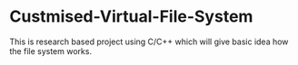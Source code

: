 # Custmised-Virtual-File-System
This is research based project using C/C++ which will give basic idea how the file system works.
